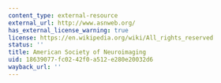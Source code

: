 ```yaml
---
content_type: external-resource
external_url: http://www.asnweb.org/
has_external_license_warning: true
license: https://en.wikipedia.org/wiki/All_rights_reserved
status: ''
title: American Society of Neuroimaging
uid: 18639077-fc02-42f0-a512-e280e20032d6
wayback_url: ''
---
```

